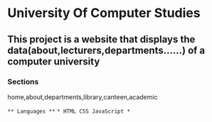# University Of Computer Studies

## This project is a website that displays the data(about,lecturers,departments......) of a computer university

### Sections

home,about,departments,library,canteen,academic

`** Languages **`
`* HTML CSS JavaScript *`
